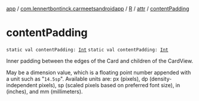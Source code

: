 [app](../../../index.md) / [com.lennertbontinck.carmeetsandroidapp](../../index.md) / [R](../index.md) / [attr](index.md) / [contentPadding](./content-padding.md)

# contentPadding

`static val contentPadding: `[`Int`](https://kotlinlang.org/api/latest/jvm/stdlib/kotlin/-int/index.html)
`static val contentPadding: `[`Int`](https://kotlinlang.org/api/latest/jvm/stdlib/kotlin/-int/index.html)

Inner padding between the edges of the Card and children of the CardView.

May be a dimension value, which is a floating point number appended with a unit such as "`14.5sp`". Available units are: px (pixels), dp (density-independent pixels), sp (scaled pixels based on preferred font size), in (inches), and mm (millimeters).


